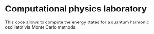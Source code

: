 # Computational physics laboratory
This code allows to compute the energy states for a quantum harmonic oscillator via Monte Carlo methods.

